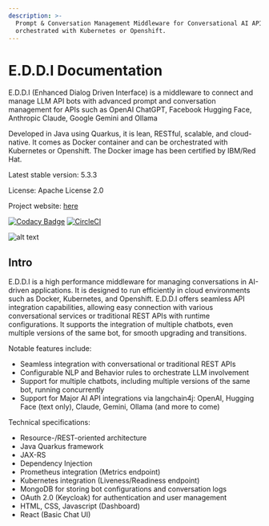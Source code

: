 ```yaml
---
description: >-
  Prompt & Conversation Management Middleware for Conversational AI APIs. Developed in Java, powered by Quarkus, provided with Docker, and
  orchestrated with Kubernetes or Openshift.
---
```


# E.D.D.I Documentation

E.D.D.I (Enhanced Dialog Driven Interface) is a middleware to connect and manage LLM API bots
with advanced prompt and conversation management for APIs such as OpenAI ChatGPT, Facebook Hugging Face,
Anthropic Claude, Google Gemini and Ollama

Developed in Java using Quarkus, it is lean, RESTful, scalable, and cloud-native.
It comes as Docker container and can be orchestrated with Kubernetes or Openshift.
The Docker image has been certified by IBM/Red Hat.

Latest stable version: 5.3.3

License: Apache License 2.0

Project website: [here](https://eddi.labs.ai/)

[![Codacy Badge](https://app.codacy.com/project/badge/Grade/2c5d183d4bd24dbaa77427cfbf5d4074)](https://app.codacy.com/organizations/gh/labsai/dashboard?utm_source=github.com&amp;utm_medium=referral&amp;utm_content=labsai/EDDI&amp;utm_campaign=Badge_Grade) [![CircleCI](https://circleci.com/gh/labsai/EDDI/tree/main.svg?style=svg)](https://circleci.com/gh/labsai/EDDI/tree/main)

![alt text](https://eddi.labs.ai/EDDI-landing-page-image.png)

## Intro

E.D.D.I is a high performance middleware for managing conversations in AI-driven applications.
It is designed to run efficiently in cloud environments such as Docker, Kubernetes, and Openshift.
E.D.D.I offers seamless API integration capabilities, allowing easy connection with various conversational services or
traditional REST APIs with runtime configurations.
It supports the integration of multiple chatbots, even multiple versions of the same bot, for smooth upgrading and transitions.

Notable features include:

* Seamless integration with conversational or traditional REST APIs
* Configurable NLP and Behavior rules to orchestrate LLM involvement
* Support for multiple chatbots, including multiple versions of the same bot, running concurrently
* Support for Major AI API integrations via langchain4j: OpenAI, Hugging Face (text only), Claude, Gemini, Ollama (and more to come)

Technical specifications:

* Resource-/REST-oriented architecture
* Java Quarkus framework
* JAX-RS
* Dependency Injection
* Prometheus integration (Metrics endpoint)
* Kubernetes integration (Liveness/Readiness endpoint)
* MongoDB for storing bot configurations and conversation logs
* OAuth 2.0 (Keycloak) for authentication and user management
* HTML, CSS, Javascript (Dashboard)
* React (Basic Chat UI)
